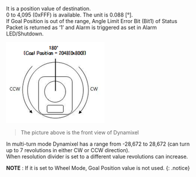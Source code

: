 It is a position value of destination.  
0 to 4,095 (0xFFF) is available.  The unit is 0.088 [&deg;].  
If Goal Position is out of the range, Angle Limit Error Bit (Bit1) of Status Packet is returned as ‘1’ and Alarm is triggered as set in Alarm LED/Shutdown.

![](/assets/images/dxl/mx/mx_position.png)

> The picture above is the front view of Dynamixel

In multi-turn mode Dynamixel has a range from -28,672 to 28,672 (can turn up to 7 revolutions in either CW or CCW direction).  
When resolution divider is set to a different value revolutions can increase.

**NOTE** : If it is set to Wheel Mode, Goal Position value is not used.
{: .notice}
